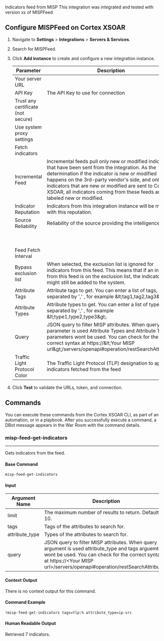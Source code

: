 Indicators feed from MISP
This integration was integrated and tested with version xx of MISPFeed
## Configure MISPFeed on Cortex XSOAR

1. Navigate to **Settings** > **Integrations** > **Servers & Services**.
2. Search for MISPFeed.
3. Click **Add instance** to create and configure a new integration instance.

    | **Parameter** | **Description** | **Required** |
    | --- | --- | --- |
    | Your server URL |  | True |
    | API Key | The API Key to use for connection | True |
    | Trust any certificate (not secure) |  | False |
    | Use system proxy settings |  | False |
    | Fetch indicators |  | False |
    | Incremental Feed | Incremental feeds pull only new or modified indicators that have been sent from the integration. As the determination if the indicator is new or modified happens on the 3rd-party vendor's side, and only indicators that are new or modified are sent to Cortex XSOAR, all indicators coming from these feeds are labeled new or modified. | False |
    | Indicator Reputation | Indicators from this integration instance will be marked with this reputation. | False |
    | Source Reliability | Reliability of the source providing the intelligence data. | True |
    |  |  | False |
    |  |  | False |
    | Feed Fetch Interval |  | False |
    | Bypass exclusion list | When selected, the exclusion list is ignored for indicators from this feed. This means that if an indicator from this feed is on the exclusion list, the indicator might still be added to the system. | False |
    | Attribute Tags | Attribute tags to get. You can enter a list of tags, separated by ',' , for example &amp;lt;tag1,tag2,tag3&amp;gt;. | False |
    | Attribute Types | Attribute types to get. You can enter a list of types, separated by ',' , for example &amp;lt;type1,type2,type3&amp;gt;. | False |
    | Query | JSON query to filter MISP attributes. When query parameter is used Attribute Types and Attribute Tags parameters wont be used. You can check for the correct syntax at https://&amp;lt;Your MISP url&amp;gt;/servers/openapi\#operation/restSearchAttributes | False |
    | Traffic Light Protocol Color | The Traffic Light Protocol \(TLP\) designation to apply to indicators fetched from the feed | False |

4. Click **Test** to validate the URLs, token, and connection.
## Commands
You can execute these commands from the Cortex XSOAR CLI, as part of an automation, or in a playbook.
After you successfully execute a command, a DBot message appears in the War Room with the command details.
### misp-feed-get-indicators
***
Gets indicators from the feed.


#### Base Command

`misp-feed-get-indicators`
#### Input

| **Argument Name** | **Description** | **Required** |
| --- | --- | --- |
| limit | The maximum number of results to return. Default is 10. | Optional | 
| tags | Tags of the attributes to search for. | Optional | 
| attribute_type | Types of the attributes to search for. | Optional | 
| query | JSON query to filter MISP attributes. When query argument is used attribute_type and tags arguemtns wont be used. You can check for the correct syntax at https://&lt;Your MISP url&gt;/servers/openapi#operation/restSearchAttributes. | Optional | 


#### Context Output

There is no context output for this command.

#### Command Example
``` !misp-feed-get-indicators tags=tlp:% attribute_type=ip-src ```

#### Human Readable Output
Retrieved 7 indicators.

